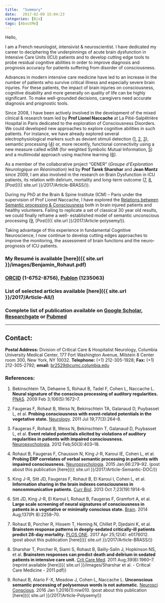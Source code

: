 ```yaml
---
title:  "Summary"
date:   2017-02-09 15:04:23
categories: [Bio]
tags: [AboutMe]
---
```

Hello,

I am a French neurologist, intensivist & neuroscientist. I have dedicated my career to deciphering the underpinnings of acute brain dysfunction in Intensive Care Units (ICU) patients and to develop cutting edge tools to probe residual cognitive abilities in order to improve diagnosis and prognosis accuracy for patients suffering from disorder of consciousness.

Advances in modern intensive care medicine have led to an increase in the number of patients who survive critical illness and especially severe brain injuries. For these patients, the impact of brain injuries on consciousness, cognitive disability and more generally on quality of life can be highly significant. To make well-grounded decisions, caregivers need accurate diagnosis and prognostic tools.

Since 2008, I have been actively involved in the development of the mixed clinical & research team led by **Prof Lionel Naccache** at La Pitié-Salpêtrière Hospital in Paris dedicated to the exploration of Consciousness Disorders. We could developed new approaches to explore cognitive abilities in such patients. For instance, we have already explored several electrophysiological markers such as deviant stimuli detection ([1](http://dx.doi.org/10.1073/pnas.0809667106), [2](http://dx.doi.org/10.1212/WNL.0b013e3182217ee8), [3](http://dx.doi.org/10.1016/j.neuropsychologia.2011.12.015)), semantic processing ([4](http://dx.doi.org/10.1016/j.neuropsychologia.2014.10.014)) or, more recently, functional connectivity using a new measure called wSMI (for weighted Symbolic Mutual Information, [5](http://dx.doi.org/10.1016/j.cub.2013.07.075)) and a multimodal approach using machine learning ([6](https://doi.org/10.1093/brain/awu141)).

As a member of the collaborative project “GENER” (*Groupe d’Exploration Neurologique en Réanimation*) led by **Prof Tarek Sharshar** and **Jean Mantz** since 2009, I am also involved in the research on Brain Dysfunction in ICU patients, its relation with delirium, mortality and long-term outcome ([7](https://doi.org/10.1371/journal.pone.0176012), [8](http://dx.doi.org/10.1097/CCM.0b013e31821b843b), [Post]({{ site.url }}/2017/Article-BRASS/)).

During my PhD at the Brain & Spine Institute (ICM) – Paris under the supervision of Prof Lionel Naccache, I have explored the [Relations between Semantic processing & Consciousness](https://tel.archives-ouvertes.fr/tel-01372200) both in brain injured patients and healthy volunteers. Failing to replicate a set of classical 30 year old results, we could finally reframe a well- established model of semantic unconscious processing ([9](https://doi.org/10.1093/nc/niw010), [Post]({{ site.url }}/2017/Article-polysemy/)).

Taking advantage of this experience in fundamental Cognitive Neuroscience, I now continue to develop cutting edges approaches to improve the monitoring, the assessment of brain functions and the neuro-prognosis of ICU patients.


### My **Resumé** is available [here]({{ site.url }}/images/Benjamin_Rohaut.pdf)
### [ORCID] (1-6752-8756), [Publon] (1235063)
###  List of selected articles available [here]({{ site.url }}/2017/Article-All/)
### Complete list of publication available on [Google Scholar], [Researchgate] or [Pubmed]


[Google Scholar]: https://scholar.google.fr/citations?hl=fr&user=jgHpg1oAAAAJ&view_op=list_works&sortby=pubdate
[Researchgate]:https://www.researchgate.net/profile/Benjamin_Rohaut
[Pubmed]:https://www.ncbi.nlm.nih.gov/pubmed/?term=Rohaut+B%5BAuthor%5D

---

## Contact:
**Postal Address:** Division of Critical Care & Hospitalist Neurology,
Columbia University Medical Center,
177 Fort Washington Avenue,
Milstein 8 Center room 300,
New York, NY 10032. **Telephone:** (+1) 212-305-1928; **Fax:** (+1) 212-305-2792; **email:** [br2529@cumc.columbia.edu](mailto:br2529@cumc.columbia.edu)

[ORCID]:http://orcid.org/0000-0001-6752-8756
[Publon]:https://publons.com/author/1235063/benjamin-rohaut#profile


### References:

1. Bekinschtein TA, Dehaene S, Rohaut B, Tadel F, Cohen L, Naccache L. **Neural signature of the conscious processing of auditory regularities.** [PNAS](http://dx.doi.org/10.1073/pnas.0809667106). 2009 Feb 3;106(5):1672–7.

2. Faugeras F, Rohaut B, Weiss N, Bekinschtein TA, Galanaud D, Puybasset L, et al. **Probing consciousness with event-related potentials in the vegetative state.** [Neurology](http://dx.doi.org/10.1212/WNL.0b013e3182217ee8). 2011 Jul 19;77(3):264–8.

3. Faugeras F, Rohaut B, Weiss N, Bekinschtein T, Galanaud D, Puybasset L, et al.  **Event related potentials elicited by violations of auditory regularities in patients with impaired consciousness.** [Neuropsychologia](http://dx.doi.org/10.1016/j.neuropsychologia.2011.12.015). 2012 Feb;50(3):403–18.

4. Rohaut B, Faugeras F, Chausson N, King J-R, Karoui IE, Cohen L, et al. **Probing ERP correlates of verbal semantic processing in patients with impaired consciousness.** [Neuropsychologia](http://dx.doi.org/10.1016/j.neuropsychologia.2014.10.014). 2015 Jan;66:279–92. (post about this publication [here]({{ site.url }}/2017/Article-Semantic-DOC/))

5. King J-R, Sitt JD, Faugeras F, Rohaut B, El Karoui I, Cohen L, et al. **Information sharing in the brain indexes consciousness in noncommunicative patients.** [Curr Biol](http://dx.doi.org/10.1016/j.cub.2013.07.075). 2013 Oct 7;23(19):1914–9.

6. Sitt JD, King J-R, El Karoui I, Rohaut B, Faugeras F, Gramfort A, et al. **Large scale screening of neural signatures of consciousness in patients in a vegetative or minimally conscious state.** [Brain](https://doi.org/10.1093/brain/awu141). 2014 Aug;137(Pt 8):2258–70.


7. Rohaut B, Porcher R, Hissem T, Heming N, Chillet P, Djedaini K, et al. **Brainstem response patterns in deeply-sedated critically-ill patients predict 28-day mortality.** [PLOS ONE](https://doi.org/10.1371/journal.pone.0176012). 2017 Apr 25;12(4): e0176012. (post about this publication [here]({{ site.url }}/2017/Article-BRASS/))

8. Sharshar T, Porcher R, Siami S, Rohaut B, Bailly-Salin J, Hopkinson NS, et al. **Brainstem responses can predict death and delirium in sedated patients in intensive care unit.** [Crit Care Med](http://dx.doi.org/10.1097/CCM.0b013e31821b843b). 2011 Aug;39(8):1960–7. (reprint available [here]({{ site.url }}/images/Sharshar et al. - Critical Care Medicine - 2011.pdf))

9. Rohaut B, Alario F-X, Meadow J, Cohen L, Naccache L. **Unconscious semantic processing of polysemous words is not automatic.** [Neurosci Conscious](https://doi.org/10.1093/nc/niw010). 2016 Jan 1;2016(1):niw010. (post about this publication [here]({{ site.url }}/2017/Article-Polysemy/))
